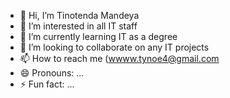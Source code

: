 - 👋 Hi, I’m Tinotenda Mandeya
- 👀 I’m interested in all IT staff
- 🌱 I’m currently learning IT as a degree
- 💞️ I’m looking to collaborate on any IT projects
- 📫 How to reach me (wwww.tynoe4@gmail.com
- 😄 Pronouns: ...
- ⚡ Fun fact: ...

<!---
tynoe4/tynoe4 is a ✨ special ✨ repository because its `README.md` (this file) appears on your GitHub profile.
You can click the Preview link to take a look at your changes.
--->
